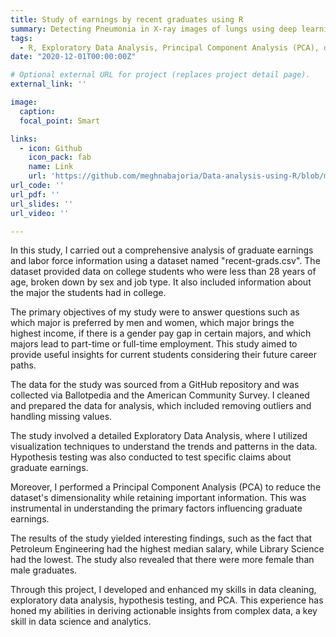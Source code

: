 ```yaml
---
title: Study of earnings by recent graduates using R
summary: Detecting Pneumonia in X-ray images of lungs using deep learning architectures likes ResNet, DenseNet and SqueezeNet.
tags:
  - R, Exploratory Data Analysis, Principal Component Analysis (PCA), data cleaning, hypothesis testing
date: "2020-12-01T00:00:00Z"

# Optional external URL for project (replaces project detail page).
external_link: ''

image:
  caption:
  focal_point: Smart

links:
  - icon: Github
    icon_pack: fab
    name: Link
    url: 'https://github.com/meghnabajoria/Data-analysis-using-R/blob/main/Final%20project.pdf'
url_code: ''
url_pdf: ''
url_slides: ''
url_video: ''

---
```

In this study, I carried out a comprehensive analysis of graduate earnings and labor force information using a dataset named "recent-grads.csv". The dataset provided data on college students who were less than 28 years of age, broken down by sex and job type. It also included information about the major the students had in college.

The primary objectives of my study were to answer questions such as which major is preferred by men and women, which major brings the highest income, if there is a gender pay gap in certain majors, and which majors lead to part-time or full-time employment. This study aimed to provide useful insights for current students considering their future career paths.

The data for the study was sourced from a GitHub repository and was collected via Ballotpedia and the American Community Survey. I cleaned and prepared the data for analysis, which included removing outliers and handling missing values.

The study involved a detailed Exploratory Data Analysis, where I utilized visualization techniques to understand the trends and patterns in the data. Hypothesis testing was also conducted to test specific claims about graduate earnings.

Moreover, I performed a Principal Component Analysis (PCA) to reduce the dataset's dimensionality while retaining important information. This was instrumental in understanding the primary factors influencing graduate earnings.

The results of the study yielded interesting findings, such as the fact that Petroleum Engineering had the highest median salary, while Library Science had the lowest. The study also revealed that there were more female than male graduates.

Through this project, I developed and enhanced my skills in data cleaning, exploratory data analysis, hypothesis testing, and PCA. This experience has honed my abilities in deriving actionable insights from complex data, a key skill in data science and analytics.